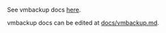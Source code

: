 See vmbackup docs [here](https://docs.victoriametrics.com/vmbackup/).

vmbackup docs can be edited at [docs/vmbackup.md](https://github.com/zzylol/VictoriaMetrics/blob/master/docs/vmbackup.md).
